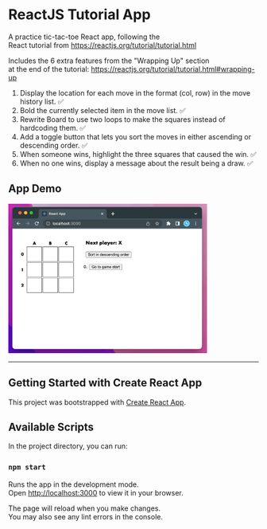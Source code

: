 # ReactJS Tutorial App
A practice tic-tac-toe React app, following the <br>
React tutorial from https://reactjs.org/tutorial/tutorial.html

Includes the 6 extra features from the "Wrapping Up" section <br>
at the end of the tutorial: https://reactjs.org/tutorial/tutorial.html#wrapping-up

1. Display the location for each move in the format (col, row) in the move history list. ✅
2. Bold the currently selected item in the move list. ✅
3. Rewrite Board to use two loops to make the squares instead of hardcoding them. ✅
4. Add a toggle button that lets you sort the moves in either ascending or descending order. ✅
5. When someone wins, highlight the three squares that caused the win. ✅
6. When no one wins, display a message about the result being a draw. ✅

## App Demo
<img src="https://github.com/CompSci01x/react-tutorial/blob/main/app-demo/demo.gif" width="400" height="300">

---

## Getting Started with Create React App

This project was bootstrapped with [Create React App](https://github.com/facebook/create-react-app).

## Available Scripts

In the project directory, you can run:

### `npm start`

Runs the app in the development mode.\
Open [http://localhost:3000](http://localhost:3000) to view it in your browser.

The page will reload when you make changes.\
You may also see any lint errors in the console.

